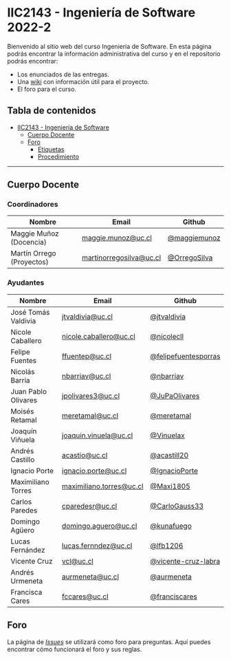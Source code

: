 # IIC2143 - Ingeniería de Software 2022-2

Bienvenido al sitio web del curso Ingeniería de Software. En esta página podrás encontrar la información administrativa del curso y en el repositorio podrás encontrar:
* Los enunciados de las entregas.
* Una [wiki](https://github.com/iic2143/syllabus/wiki) con información útil para el proyecto.
* El foro para el curso.

## Tabla de contenidos

- [IIC2143 - Ingeniería de Software](#iic2143---ingeniería-de-software.2022-2)
  - [Cuerpo Docente](#cuerpo-docente)
  - [Foro](#foro)
    - [Etiquetas](#etiquetas)
    - [Procedimiento](#procedimiento)

---

## Cuerpo Docente

### Coordinadores

| Nombre                     | Email                   | Github                                         |
|----------------------------|-------------------------|------------------------------------------------|
| Maggie Muñoz (Docencia)    | maggie.munoz@uc.cl      | [@maggiemunoz](https://github.com/maggiemunoz) |
| Martín Orrego (Proyectos)  | martinorregosilva@uc.cl | [@OrregoSilva](https://github.com/OrregoSilva) |

### Ayudantes

| Nombre                     | Email                    | Github                                                         |
|----------------------------|--------------------------|----------------------------------------------------------------|
| José Tomás Valdivia        | jtvaldivia@uc.cl         | [@jtvaldivia](https://github.com/jtvaldivia)                   |
| Nicole Caballero           | nicole.caballero@uc.cl   | [@nicolecll](https://github.com/nicolecll)                     |
| Felipe Fuentes             | ffuentep@uc.cl           | [@felipefuentesporras](https://github.com/felipefuentesporras) |
| Nicolás Barria             | nbarriav@uc.cl           | [@nbarriav](https://github.com/nbarriav)                       |
| Juan Pablo Olivares        | jpolivares3@uc.cl        | [@JuPaOlivares](https://github.com/JuPaOlivares)               |
| Moisés Retamal             | meretamal@uc.cl          | [@meretamal](https://github.com/meretamal)                     |
| Joaquín Viñuela            | joaquin.vinuela@uc.cl    | [@Vinuelax](https://github.com/Vinuelax)                       |
| Andrés Castillo            | acastio@uc.cl            | [@acastill20](https://github.com/acastill20)                   |
| Ignacio Porte              | ignacio.porte@uc.cl      | [@IgnacioPorte](https://github.com/IgnacioPorte)               |
| Maximiliano Torres         | maximiliano.torres@uc.cl | [@Maxi1805](https://github.com/Maxi1805)                       |
| Carlos Paredes             | cparedesr@uc.cl          | [@CarloGauss33](https://github.com/CarloGauss33)                   |
| Domingo Agüero             | domingo.aguero@uc.cl     | [@kunafuego](https://github.com/kunafuego)                     |
| Lucas Fernández            | lucas.fernndez@uc.cl     | [@lfb1206](https://github.com/lfb1206)                         |
| Vicente Cruz               | vcl@uc.cl                | [@vicente-cruz-labra](https://github.com/vicente-cruz-labra)   |
| Andrés Urmeneta            | aurmeneta@uc.cl          | [@aurmeneta](https://github.com/aurmeneta)                     |
| Francisca Cares            | fccares@uc.cl            | [@franciscares](https://github.com/franciscares)               |

## Foro

La página de [_Issues_](https://github.com/iic2143/syllabus/issues) se utilizará como foro para preguntas. Aquí puedes encontrar cómo funcionará el foro y sus reglas.